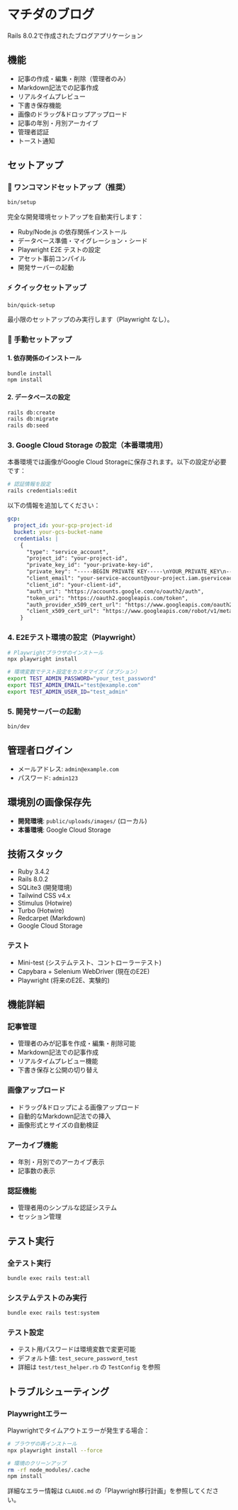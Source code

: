 # マチダのブログ

Rails 8.0.2で作成されたブログアプリケーション

## 機能

- 記事の作成・編集・削除（管理者のみ）
- Markdown記法での記事作成
- リアルタイムプレビュー
- 下書き保存機能
- 画像のドラッグ&ドロップアップロード
- 記事の年別・月別アーカイブ
- 管理者認証
- トースト通知

## セットアップ

### 🚀 ワンコマンドセットアップ（推奨）

```bash
bin/setup
```

完全な開発環境セットアップを自動実行します：
- Ruby/Node.js の依存関係インストール
- データベース準備・マイグレーション・シード
- Playwright E2E テストの設定
- アセット事前コンパイル
- 開発サーバーの起動

### ⚡ クイックセットアップ

```bash
bin/quick-setup
```

最小限のセットアップのみ実行します（Playwright なし）。

### 🔧 手動セットアップ

#### 1. 依存関係のインストール

```bash
bundle install
npm install
```

#### 2. データベースの設定

```bash
rails db:create
rails db:migrate
rails db:seed
```

### 3. Google Cloud Storage の設定（本番環境用）

本番環境では画像がGoogle Cloud Storageに保存されます。以下の設定が必要です：

```bash
# 認証情報を設定
rails credentials:edit
```

以下の情報を追加してください：

```yaml
gcp:
  project_id: your-gcp-project-id
  bucket: your-gcs-bucket-name
  credentials: |
    {
      "type": "service_account",
      "project_id": "your-project-id",
      "private_key_id": "your-private-key-id",
      "private_key": "-----BEGIN PRIVATE KEY-----\nYOUR_PRIVATE_KEY\n-----END PRIVATE KEY-----\n",
      "client_email": "your-service-account@your-project.iam.gserviceaccount.com",
      "client_id": "your-client-id",
      "auth_uri": "https://accounts.google.com/o/oauth2/auth",
      "token_uri": "https://oauth2.googleapis.com/token",
      "auth_provider_x509_cert_url": "https://www.googleapis.com/oauth2/v1/certs",
      "client_x509_cert_url": "https://www.googleapis.com/robot/v1/metadata/x509/your-service-account%40your-project.iam.gserviceaccount.com"
    }
```

### 4. E2Eテスト環境の設定（Playwright）

```bash
# Playwrightブラウザのインストール
npx playwright install

# 環境変数でテスト設定をカスタマイズ（オプション）
export TEST_ADMIN_PASSWORD="your_test_password"
export TEST_ADMIN_EMAIL="test@example.com"
export TEST_ADMIN_USER_ID="test_admin"
```

### 5. 開発サーバーの起動

```bash
bin/dev
```

## 管理者ログイン

- メールアドレス: `admin@example.com`
- パスワード: `admin123`

## 環境別の画像保存先

- **開発環境**: `public/uploads/images/` (ローカル)
- **本番環境**: Google Cloud Storage

## 技術スタック

- Ruby 3.4.2
- Rails 8.0.2
- SQLite3 (開発環境)
- Tailwind CSS v4.x
- Stimulus (Hotwire)
- Turbo (Hotwire)
- Redcarpet (Markdown)
- Google Cloud Storage

### テスト
- Mini-test (システムテスト、コントローラーテスト)
- Capybara + Selenium WebDriver (現在のE2E)
- Playwright (将来のE2E、実験的)

## 機能詳細

### 記事管理
- 管理者のみが記事を作成・編集・削除可能
- Markdown記法での記事作成
- リアルタイムプレビュー機能
- 下書き保存と公開の切り替え

### 画像アップロード
- ドラッグ&ドロップによる画像アップロード
- 自動的なMarkdown記法での挿入
- 画像形式とサイズの自動検証

### アーカイブ機能
- 年別・月別でのアーカイブ表示
- 記事数の表示

### 認証機能
- 管理者用のシンプルな認証システム
- セッション管理

## テスト実行

### 全テスト実行
```bash
bundle exec rails test:all
```

### システムテストのみ実行
```bash
bundle exec rails test:system
```

### テスト設定
- テスト用パスワードは環境変数で変更可能
- デフォルト値: `test_secure_password_test`
- 詳細は `test/test_helper.rb` の `TestConfig` を参照

## トラブルシューティング

### Playwrightエラー
Playwrightでタイムアウトエラーが発生する場合：

```bash
# ブラウザの再インストール
npx playwright install --force

# 環境のクリーンアップ
rm -rf node_modules/.cache
npm install
```

詳細なエラー情報は `CLAUDE.md` の「Playwright移行計画」を参照してください。